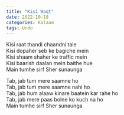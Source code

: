```yaml
---
title: "Kisi Waqt"
date: 2022-10-18
categories: Kalaam
tags: Urdu
---
```


Kisi raat thandi chaandni tale  
Kisi dopaher seb ke bagiche mein  
Kisi shaam shaher ke traffic mein  
Kisi baarish daalan mein baithe hue  
Main tumhe sirf Sher sunaunga  

Tab, jab tum mere saamne ho  
Tab, jab tum mere saamne nahi ho  
Tab, jab hum alaaw kinare baatein kar rahe ho  
Tab, jab mere paas bolne ko kuch na ho  
Main tumhe sirf Sher sunaunga  